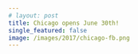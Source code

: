 ```yaml
---
# layout: post
title: Chicago opens June 30th!
single_featured: false
image: /images/2017/chicago-fb.png
---
```


<script lang="ts">
  import Markdown from "$components/Markdown.svelte"
  import SeasonImage from "$components/SeasonImage.svelte"
  import yaml from "$data/_yaml"

  let production = yaml.productions["2017"][3]
</script>

<SeasonImage season="2017" imageFile={production.image} alt="{production.title} logo" />

<Markdown source={production.description} />
